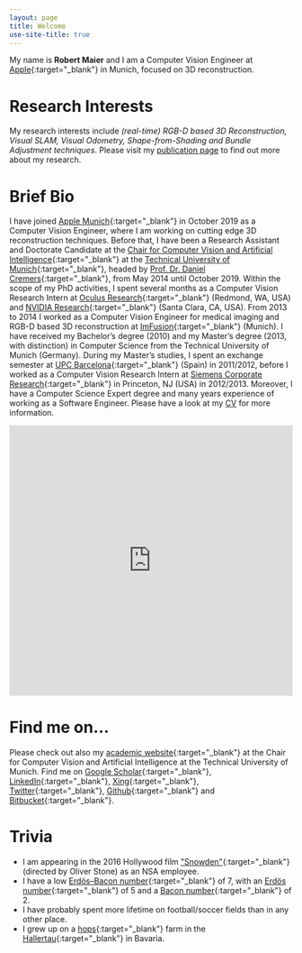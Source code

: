 ```yaml
---
layout: page
title: Welcome
use-site-title: true
---
```


My name is **Robert Maier** and I am a Computer Vision Engineer at [Apple](https://www.apple.com/){:target="_blank"} in Munich, focused on 3D reconstruction.

# Research Interests
My research interests include *(real-time) RGB-D based 3D Reconstruction, Visual SLAM, Visual Odometry, Shape-from-Shading and Bundle Adjustment techniques*. Please visit my [publication page](http://www.rmaier.net/publications/) to find out more about my research.

# Brief Bio
I have joined [Apple Munich](https://www.apple.com/){:target="_blank"} in October 2019 as a Computer Vision Engineer, where I am working on cutting edge 3D reconstruction techniques. Before that, I have been a Research Assistant and Doctorate Candidate at the [Chair for Computer Vision and Artificial Intelligence](http://vision.in.tum.de/){:target="_blank"} at the [Technical University of Munich](http://www.tum.de/){:target="_blank"}, headed by [Prof. Dr. Daniel Cremers](https://vision.in.tum.de/members/cremers){:target="_blank"}, from May 2014 until October 2019. Within the scope of my PhD activities, I spent several months as a Computer Vision Research Intern at [Oculus Research](https://www.oculus.com/research/){:target="_blank"} (Redmond, WA, USA) and [NVIDIA Research](https://research.nvidia.com/){:target="_blank"} (Santa Clara, CA, USA). From 2013 to 2014 I worked as a Computer Vision Engineer for medical imaging and RGB-D based 3D reconstruction at [ImFusion](http://www.imfusion.de/){:target="_blank"} (Munich).
I have received my Bachelor’s degree (2010) and my Master’s degree (2013, with distinction) in Computer Science from the Technical University of Munich (Germany). During my Master’s studies, I spent an exchange semester at [UPC Barcelona](http://www.upc.edu/){:target="_blank"} (Spain) in 2011/2012, before I worked as a Computer Vision Research Intern at [Siemens Corporate Research](http://www.usa.siemens.com/en/about_us/research/home.htm){:target="_blank"} in Princeton, NJ (USA) in 2012/2013. Moreover, I have a Computer Science Expert degree and many years experience of working as a Software Engineer. Please have a look at my [CV](http://www.rmaier.net/cv/) for more information.

<div class="sketchfab-embed-wrapper" style="width:100%; text-align:center">
<iframe style="width:100%; height:480px" src="https://sketchfab.com/models/80261d76f34e47ff96b9201f268ebbdd/embed" frameborder="0" allow="autoplay; fullscreen; vr" mozallowfullscreen="true" webkitallowfullscreen="true"></iframe>
</div>

# Find me on…
Please check out also my [academic website](https://vision.in.tum.de/members/maierr){:target="_blank"} at the Chair for Computer Vision and Artificial Intelligence at the Technical University of Munich. Find me on [Google Scholar](https://scholar.google.de/citations?user=JoLgWjkAAAAJ){:target="_blank"}, [LinkedIn](https://www.linkedin.com/in/robertmaier7){:target="_blank"}, [Xing](http://www.xing.com/profile/Robert_Maier34){:target="_blank"}, [Twitter](http://twitter.com/robertmaier){:target="_blank"}, [Github](http://github.com/robmaier/){:target="_blank"} and [Bitbucket](https://bitbucket.org/rmaier/){:target="_blank"}.

# Trivia
* I am appearing in the 2016 Hollywood film ["Snowden"](http://www.imdb.com/title/tt3774114/){:target="_blank"} (directed by Oliver Stone) as an NSA employee.
* I have a low [Erdös–Bacon number](https://en.wikipedia.org/wiki/Erd%C5%91s%E2%80%93Bacon_number){:target="_blank"} of 7, with an [Erdös number](https://en.wikipedia.org/wiki/Erd%C5%91s_number){:target="_blank"} of 5 and a [Bacon number](https://en.wikipedia.org/wiki/Six_Degrees_of_Kevin_Bacon#Bacon_numbers){:target="_blank"} of 2.
* I have probably spent more lifetime on football/soccer fields than in any other place.
* I grew up on a [hops](https://en.wikipedia.org/wiki/Hops){:target="_blank"} farm in the [Hallertau](https://en.wikipedia.org/wiki/Hallertau){:target="_blank"} in Bavaria.
